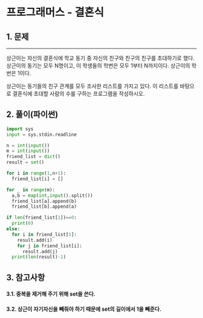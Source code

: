 # 프로그래머스 - 결혼식
## 1. 문제
***
상근이는 자신의 결혼식에 학교 동기 중 자신의 친구와 친구의 친구를 초대하기로 했다. 상근이의 동기는 모두 N명이고, 이 학생들의 학번은 모두 1부터 N까지이다. 상근이의 학번은 1이다.

상근이는 동기들의 친구 관계를 모두 조사한 리스트를 가지고 있다. 이 리스트를 바탕으로 결혼식에 초대할 사람의 수를 구하는 프로그램을 작성하시오.
## 2. 풀이(파이썬)
```py
import sys
input = sys.stdin.readline

n = int(input())
m = int(input())
friend_list = dict()
result = set()

for i in range(1,n+1):
  friend_list[i] = []

for _ in range(m):
  a,b = map(int,input().split())
  friend_list[a].append(b)
  friend_list[b].append(a)

if len(friend_list[1])==0:
  print(0)
else:
  for i in friend_list[1]:
    result.add(i)
    for j in friend_list[i]:
      result.add(j)
  print(len(result)-1)
```

## 3. 참고사항
#### 3.1. 중복을 제거해 주기 위해 set을 쓴다.
#### 3.2. 상근이 자기자신을 빼줘야 하기 때문에 set의 길이에서 1을 빼준다.